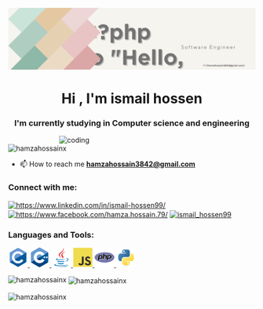 
![logo](https://github.com/hamzahossainX/hamzahossainX/blob/main/Colorful%20Pastel%20Modern%20Personal%20LinkedIn%20Banner.png)
<h1 align="center">Hi , I'm ismail hossen</h1>
<h3 align="center">I'm currently studying in Computer science and engineering</h3>

<img align="right" alt="coding" width="400" src="https://e7.pngegg.com/pngimages/685/882/png-clipart-web-development-programmer-computer-programming-mobile-app-development-design-web-design-text.png">

<p align="left"> <img src="https://komarev.com/ghpvc/?username=hamzahossainx&label=Profile%20views&color=0e75b6&style=flat" alt="hamzahossainx" /> </p>

- 📫 How to reach me **hamzahossain3842@gmail.com**

<h3 align="left">Connect with me:</h3>
<p align="left">
<a href="https://linkedin.com/in/https://www.linkedin.com/in/ismail-hossen99/" target="blank"><img align="center" src="https://raw.githubusercontent.com/rahuldkjain/github-profile-readme-generator/master/src/images/icons/Social/linked-in-alt.svg" alt="https://www.linkedin.com/in/ismail-hossen99/" height="30" width="40" /></a>
<a href="https://fb.com/https://www.facebook.com/hamza.hossain.79/" target="blank"><img align="center" src="https://raw.githubusercontent.com/rahuldkjain/github-profile-readme-generator/master/src/images/icons/Social/facebook.svg" alt="https://www.facebook.com/hamza.hossain.79/" height="30" width="40" /></a>
<a href="https://codeforces.com/profile/ismail_hossen99" target="blank"><img align="center" src="https://raw.githubusercontent.com/rahuldkjain/github-profile-readme-generator/master/src/images/icons/Social/codeforces.svg" alt="ismail_hossen99" height="30" width="40" /></a>
</p>

<h3 align="left">Languages and Tools:</h3>
<p align="left"> <a href="https://www.cprogramming.com/" target="_blank" rel="noreferrer"> <img src="https://raw.githubusercontent.com/devicons/devicon/master/icons/c/c-original.svg" alt="c" width="40" height="40"/> </a> <a href="https://www.w3schools.com/cpp/" target="_blank" rel="noreferrer"> <img src="https://raw.githubusercontent.com/devicons/devicon/master/icons/cplusplus/cplusplus-original.svg" alt="cplusplus" width="40" height="40"/> </a> <a href="https://www.java.com" target="_blank" rel="noreferrer"> <img src="https://raw.githubusercontent.com/devicons/devicon/master/icons/java/java-original.svg" alt="java" width="40" height="40"/> </a> <a href="https://developer.mozilla.org/en-US/docs/Web/JavaScript" target="_blank" rel="noreferrer"> <img src="https://raw.githubusercontent.com/devicons/devicon/master/icons/javascript/javascript-original.svg" alt="javascript" width="40" height="40"/> </a> <a href="https://www.php.net" target="_blank" rel="noreferrer"> <img src="https://raw.githubusercontent.com/devicons/devicon/master/icons/php/php-original.svg" alt="php" width="40" height="40"/> </a> <a href="https://www.python.org" target="_blank" rel="noreferrer"> <img src="https://raw.githubusercontent.com/devicons/devicon/master/icons/python/python-original.svg" alt="python" width="40" height="40"/> </a> </p>

<p><img align="left" src="https://github-readme-stats.vercel.app/api/top-langs?username=hamzahossainx&show_icons=true&locale=en&layout=compact" alt="hamzahossainx" /></p>

<p>&nbsp;<img align="center" src="https://github-readme-stats.vercel.app/api?username=hamzahossainx&show_icons=true&locale=en" alt="hamzahossainx" /></p>

<p><img align="center" src="https://github-readme-streak-stats.herokuapp.com/?user=hamzahossainx&" alt="hamzahossainx" /></p>
